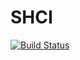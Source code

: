 # SHCI

[![Build Status](https://travis-ci.org/jl2922/shci.svg?branch=master)](https://travis-ci.org/jl2922/shci)
